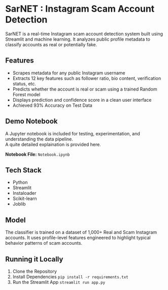 # SarNET : Instagram Scam Account Detection

SarNET is a real-time Instagram scam account detection system built using Streamlit and machine learning. It analyzes public profile metadata to classify accounts as real or potentially fake.

## Features

- Scrapes metadata for any public Instagram username 
- Extracts 12 key features such as follower ratio, bio content, verification status, etc.
- Predicts whether the account is real or scam using a trained Random Forest model
- Displays prediction and confidence score in a clean user interface
- Achieved 93% Accuracy on Test Data

## Demo Notebook

A Jupyter notebook is included for testing, experimentation, and understanding the data pipeline. <br> A quite detailed explaination is provided here.

**Notebook File:** `Notebook.ipynb`

## Tech Stack

- Python
- Streamlit
- Instaloader
- Scikit-learn
- Joblib

## Model

The classifier is trained on a dataset of 1,000+ Real and Scam Instagram accounts. It uses profile-level features engineered to highlight typical behavior patterns of scam accounts. 

## Running it Locally

1. Clone the Repository
2. Install Dependencies  `pip install -r requirements.txt`
3. Run the Streamlit App `streamlit run app.py`

